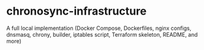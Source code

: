 # chronosync-infrastructure
A full local implementation (Docker Compose, Dockerfiles, nginx configs, dnsmasq, chrony, builder, iptables script, Terraform skeleton, README, and more)
